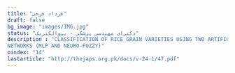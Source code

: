 ```yaml
---
title: "فرداد فرخی"
draft: false
bg_image: "images/IMG.jpg"
status: "دکترای مهندسی پزشکی - بیوالکتریک"
description : "CLASSIFICATION OF RICE GRAIN VARIETIES USING TWO ARTIFICIAL NEURAL
NETWORKS (MLP AND NEURO-FUZZY)"
oindex: "14"
lastarticle: "http://thejaps.org.pk/docs/v-24-1/47.pdf"
---
```


